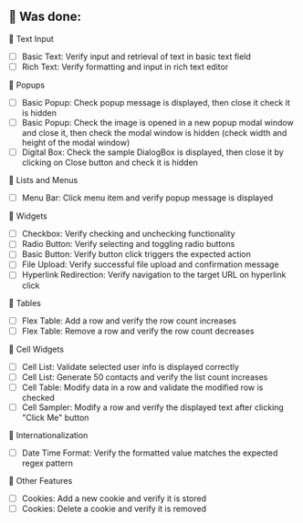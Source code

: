 <summary><h2> 🔗 Was done:</h3></summary>

<summary> 🎯 Text Input</summary>

- [ ] Basic Text: Verify input and retrieval of text in basic text field
- [ ] Rich Text: Verify formatting and input in rich text editor

<summary> 🎯 Popups</summary>

- [ ] Basic Popup: Check popup message is displayed, then close it check it is hidden
- [ ] Basic Popup: Check the image is opened in a new popup modal window and close it, then check the modal window is hidden (check width and height of the modal window)
- [ ] Digital Box: Check the sample DialogBox is displayed, then close it by clicking on Close button and check it is hidden

<summary> 🎯 Lists and Menus</summary>

- [ ] Menu Bar: Click menu item and verify popup message is displayed

<summary> 🎯 Widgets</summary>

- [ ] Checkbox: Verify checking and unchecking functionality
- [ ] Radio Button: Verify selecting and toggling radio buttons
- [ ] Basic Button: Verify button click triggers the expected action
- [ ] File Upload: Verify successful file upload and confirmation message
- [ ] Hyperlink Redirection: Verify navigation to the target URL on hyperlink click

<summary> 🎯 Tables</summary>

- [ ] Flex Table: Add a row and verify the row count increases
- [ ] Flex Table: Remove a row and verify the row count decreases

<summary> 🎯 Cell Widgets</summary>

- [ ] Cell List: Validate selected user info is displayed correctly
- [ ] Cell List: Generate 50 contacts and verify the list count increases
- [ ] Cell Table: Modify data in a row and validate the modified row is checked
- [ ] Cell Sampler: Modify a row and verify the displayed text after clicking "Click Me" button

<summary> 🎯 Internationalization</summary>

- [ ] Date Time Format: Verify the formatted value matches the expected regex pattern

<summary> 🎯 Other Features</summary>

- [ ] Cookies: Add a new cookie and verify it is stored
- [ ] Cookies: Delete a cookie and verify it is removed
